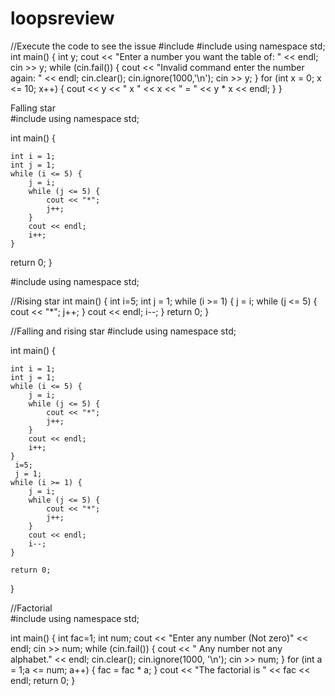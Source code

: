 # loopsreview



//Execute the code to see the issue
#include <iostream>
#include <string>
using namespace std;
int main()
{
int y;
cout << "Enter a number you want the table of: " << endl;
cin >> y;
while (cin.fail())
{ cout << "Invalid command enter the number again: " << endl;
  cin.clear();
  cin.ignore(1000,'\n');
cin >> y;
}
for (int x = 0; x <= 10; x++)
{ cout << y << " x " << x << " = " << y * x << endl;
}
}
     
                                                   
 Falling star                                                  
 #include <iostream>
using namespace std;


int main() {

	int i = 1;
	int j = 1;
	while (i <= 5) {
		j = i;
		while (j <= 5) {
			cout << "*";
			j++;
		}
		cout << endl;
		i++;
	}
  return 0;
  }
  
  #include <iostream>
using namespace std;

//Rising star
int main() {
  int i=5;
	int j = 1;
	while (i >= 1) {
		j = i;
		while (j <= 5) {
			cout << "*";
			j++;
		}
		cout << endl;
		i--;
	}
	return 0;
}
                
 //Falling and rising star
                #include <iostream>
using namespace std;


int main() {

	int i = 1;
	int j = 1;
	while (i <= 5) {
		j = i;
		while (j <= 5) {
			cout << "*";
			j++;
		}
		cout << endl;
		i++;
	}
	 i=5;
	 j = 1;
	while (i >= 1) {
		j = i;
		while (j <= 5) {
			cout << "*";
			j++;
		}
		cout << endl;
		i--;
	}

	return 0;
}
                
                
//Factorial               
#include<iostream>
using namespace std;


int main() {
	int fac=1;
	int num;
	cout << "Enter any number (Not zero)" << endl;
	cin >> num;
	while (cin.fail()) {
		cout << " Any number not any alphabet." << endl;
		cin.clear();
		cin.ignore(1000, '\n');
		cin >> num;
	}
	for (int a = 1;a <= num; a++) {
		fac = fac * a;
	}
	cout << "The factorial is " << fac << endl;
	return 0;
} 
